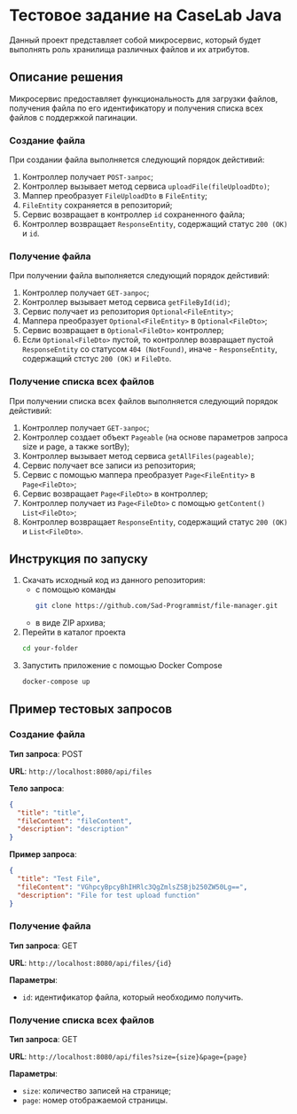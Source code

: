 # Тестовое задание на CaseLab Java
Данный проект представляет собой микросервис, который будет выполнять роль хранилища различных файлов и их атрибутов.

## Описание решения
Микросервис предоставляет функциональность для загрузки файлов, получения файла по его идентификатору и получения списка всех файлов с поддержкой пагинации. 

### Создание файла
При создании файла выполняется следующий порядок дейстивий:
1. Контроллер получает `POST-запрос`;
2. Контроллер вызывает метод сервиса `uploadFile(fileUploadDto)`;
3. Маппер преобразует `FileUploadDto` в `FileEntity`;
4. `FileEntity` сохраняется в репозиторий;
5. Сервис возвращает в контроллер `id` сохраненного файла;
6. Контроллер возвращает `ResponseEntity`, содержащий статус `200 (OK)` и `id`.

### Получение файла
При получении файла выполняется следующий порядок дейстивий:
1. Контроллер получает `GET-запрос`;
2. Контроллер вызывает метод сервиса `getFileById(id)`;
3. Сервис получает из репозитория `Optional<FileEntity>`;
4. Маппера преобразует `Optional<FileEntity>` в `Optional<FileDto>`;
5. Сервис возвращает в `Optional<FileDto>` контроллер;
6. Если `Optional<FileDto>` пустой, то контроллер возвращает пустой `ResponseEntity` со статусом `404 (NotFound)`, иначе - `ResponseEntity`, содержащий стстус `200 (OK)` и `FileDto`.

### Получение списка всех файлов
При получении списка всех файлов выполняется следующий порядок дейстивий:
1. Контроллер получает `GET-запрос`;
2. Контроллер создает объект `Pageable` (на основе параметров запроса size и page, а также sortBy);
3. Контроллер вызывает метод сервиса `getAllFiles(pageable)`;
4. Сервис получает все записи из репозитория;
5. Сервис с помощью маппера преобразует `Page<FileEntity>` в `Page<FileDto>`;
6. Сервис возвращает `Page<FileDto>` в контроллер;
7. Контроллер получает из `Page<FileDto>` с помощью `getContent()` `List<FileDto>`;
8. Контроллер возвращает `ResponseEntity`, содержащий статус `200 (OK)` и `List<FileDto>`.

## Инструкция по запуску
1. Скачать исходный код из данного репозитория:
   - с помощью команды
     ```bash
     git clone https://github.com/Sad-Programmist/file-manager.git
     ```
   - в виде ZIP архива;
2. Перейти в каталог проекта
   ```bash
   cd your-folder
   ```
3. Запустить приложение с помощью Docker Compose
   ```bash
   docker-compose up
   ```

## Пример тестовых запросов

### Создание файла
**Тип запроса**: POST  

**URL**: `http://localhost:8080/api/files`

**Тело запроса**:
```json
{  
  "title": "title",  
  "fileContent": "fileContent",  
  "description": "description"  
}
```

**Пример запроса**:
```json
{  
  "title": "Test File",  
  "fileContent": "VGhpcyBpcyBhIHRlc3QgZmlsZSBjb250ZW50Lg==",  
  "description": "File for test upload function"  
}
```


### Получение файла
**Тип запроса**: GET  

**URL**: `http://localhost:8080/api/files/{id}`

**Параметры**:
- `id`: идентификатор файла, который необходимо получить.


### Получение списка всех файлов
**Тип запроса**: GET  

**URL**: `http://localhost:8080/api/files?size={size}&page={page}`

**Параметры**:
- `size`: количество записей на странице;
- `page`: номер отображаемой страницы.
